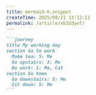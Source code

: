 ```yaml
---
title: mermaid-6.snippet
createTime: 2025/08/21 13:12:11
permalink: /article/xb32dyef/
---
```

````md
```journey
title My working day
section Go to work
  Make tea: 5: Me
  Go upstairs: 3: Me
  Do work: 1: Me, Cat
section Go home
  Go downstairs: 5: Me
  Sit down: 5: Me
```
````
